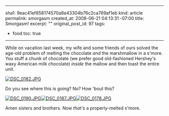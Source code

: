 ----- 
sha1: 9eac41ef858174570a8e43304b76c2ca769af1eb
kind: article
permalink: smorgasm
created_at: 2008-06-21 04:13:31 -07:00
title: Smorgasm!
excerpt: ""
original_post_id: 97
tags: 
- food
toc: true
-----
While on vacation last week, my wife and some friends of ours solved the age-old problem of melting the chocolate _and_ the marshmallow in a s'more. You stuff a chunk of chocolate (we prefer good old-fashioned Hershey's waxy American milk chocolate) _inside_ the mallow and then toast the entire unit.

<a href="http://www.flickr.com/photos/36455265@N00/2579055859/">![DSC_0182.JPG](http://farm4.static.flickr.com/3164/2579055859_8f20a4194c_m.jpg)</a>

Do you see where this is going? No? How 'bout this?

<a href="http://www.flickr.com/photos/36455265@N00/2579061059/">![DSC_0190.JPG](http://farm4.static.flickr.com/3179/2579061059_fc9547bb05_m.jpg)</a><a href="http://www.flickr.com/photos/36455265@N00/2579890496/">![DSC_0187.JPG](http://farm4.static.flickr.com/3031/2579890496_db32c29b53_m.jpg)</a><a href="http://www.flickr.com/photos/36455265@N00/2579882146/">![DSC_0178.JPG](http://farm4.static.flickr.com/3126/2579882146_19007c158c_m.jpg)</a>

Amen sisters and brothers. Now _that's_ a properly-melted s'more.
